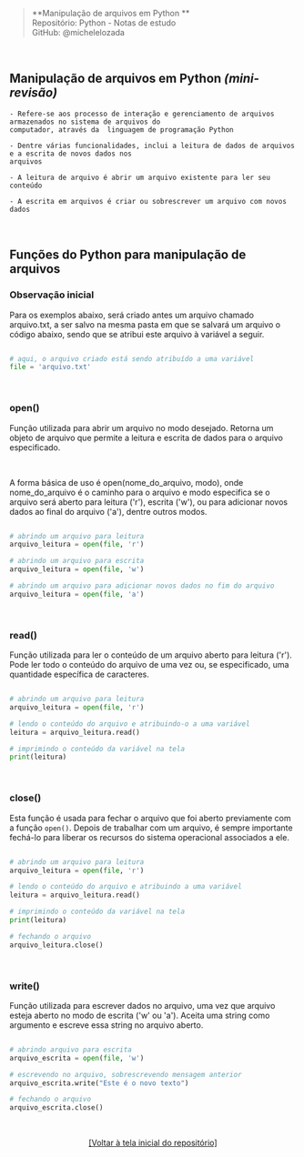 > **Manipulação de arquivos em Python **  
> Repositório: Python - Notas de estudo     
> GitHub: @michelelozada
&nbsp;
     
&nbsp; 

## Manipulação de arquivos em Python *(mini-revisão)*
```
- Refere-se aos processo de interação e gerenciamento de arquivos armazenados no sistema de arquivos do 
computador, através da  linguagem de programação Python 

- Dentre várias funcionalidades, inclui a leitura de dados de arquivos e a escrita de novos dados nos 
arquivos

- A leitura de arquivo é abrir um arquivo existente para ler seu conteúdo

- A escrita em arquivos é criar ou sobrescrever um arquivo com novos dados
```

&nbsp; 

## Funções do Python para manipulação de arquivos 

### Observação inicial 
Para os exemplos abaixo, será criado antes um arquivo chamado arquivo.txt, a ser salvo na mesma pasta em que se salvará um arquivo o código abaixo, sendo que se atribui este arquivo à variável a seguir. 

```py

# aqui, o arquivo criado está sendo atribuído a uma variável 
file = 'arquivo.txt'
```

&nbsp; 

### open()
Função utilizada para abrir um arquivo no modo desejado. Retorna um objeto de arquivo que permite a leitura e escrita de dados para o arquivo especificado. 

&nbsp; 

A forma básica de uso é open(nome_do_arquivo, modo), onde nome_do_arquivo é o caminho para o arquivo e modo especifica se o arquivo será aberto para leitura ('r'), escrita ('w'), ou para adicionar novos dados ao final do arquivo ('a'), dentre outros modos.

```py

# abrindo um arquivo para leitura
arquivo_leitura = open(file, 'r')

# abrindo um arquivo para escrita
arquivo_leitura = open(file, 'w')

# abrindo um arquivo para adicionar novos dados no fim do arquivo
arquivo_leitura = open(file, 'a')
```

&nbsp; 

### read()
Função utilizada para ler o conteúdo de um arquivo aberto para leitura ('r'). Pode ler todo o conteúdo do arquivo de uma vez ou, se especificado, uma quantidade específica de caracteres. 

```py

# abrindo um arquivo para leitura
arquivo_leitura = open(file, 'r')

# lendo o conteúdo do arquivo e atribuindo-o a uma variável
leitura = arquivo_leitura.read()

# imprimindo o conteúdo da variável na tela
print(leitura)
```

&nbsp; 

### close()
Esta função é usada para fechar o arquivo que foi aberto previamente com a função `open()`. Depois de trabalhar com um arquivo, é sempre importante fechá-lo para liberar os recursos do sistema operacional associados a ele. 

```py

# abrindo um arquivo para leitura
arquivo_leitura = open(file, 'r')

# lendo o conteúdo do arquivo e atribuindo a uma variável
leitura = arquivo_leitura.read()

# imprimindo o conteúdo da variável na tela
print(leitura)

# fechando o arquivo 
arquivo_leitura.close()
```

&nbsp;

### write()
Função utilizada para escrever dados no arquivo, uma vez que arquivo esteja aberto no modo de escrita ('w' ou 'a'). Aceita uma string como argumento e escreve essa string no arquivo aberto.

```py

# abrindo arquivo para escrita 
arquivo_escrita = open(file, 'w')

# escrevendo no arquivo, sobrescrevendo mensagem anterior
arquivo_escrita.write("Este é o novo texto") 

# fechando o arquivo 
arquivo_escrita.close()
```

&nbsp; 

<div align="center">
<a href="https://github.com/michelelozada/Python-Study-Notes">[Voltar à tela inicial do repositório]</a>
</div>